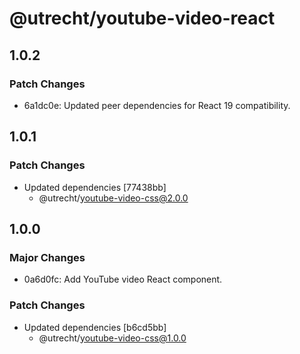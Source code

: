 # @utrecht/youtube-video-react

## 1.0.2

### Patch Changes

- 6a1dc0e: Updated peer dependencies for React 19 compatibility.

## 1.0.1

### Patch Changes

- Updated dependencies [77438bb]
  - @utrecht/youtube-video-css@2.0.0

## 1.0.0

### Major Changes

- 0a6d0fc: Add YouTube video React component.

### Patch Changes

- Updated dependencies [b6cd5bb]
  - @utrecht/youtube-video-css@1.0.0

